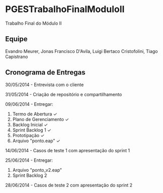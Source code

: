 PGESTrabalhoFinalModuloII
=========================

Trabalho Final do Módulo II

Equipe
-------------------------

Evandro Meurer, Jonas Francisco D'Avila, Luigi Bertaco Cristofolini, Tiago Capistrano

Cronograma de Entregas
-------------------------

30/05/2014 - Entrevista com o cliente 

31/05/2014 - Criação de repositório e compartilhamento

09/06/2014 - Entregar: 
  1. Termo de Abertura &#10003; 
  2. Plano de Gerenciamento &#10003; 
  3. Backlog Inicial &#10003; 
  4. Sprint Backlog 1 &#10003; 
  5. Prototipação &#10003; 
  6. Arquivo "ponto.eap" &#10003; 

14/06/2014 - Casos de teste 1 com apresentação do sprint 1

25/06/2014 - Entregar:
  1. Arquivo "ponto_v2.eap"
  2. Sprint Backlog 2

28/06/2014 - Casos de teste 2 com apresentação do sprint 2
